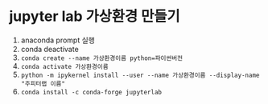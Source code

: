 # jupyter lab 가상환경 만들기

1. anaconda prompt 실행
2. conda deactivate
3. `conda create --name 가상환경이름 python=파이썬버전`
4. `conda activate 가상환경이름`
5. `python -m ipykernel install --user --name 가상환경이름 --display-name "주피터랩 이름"`
6. `conda install -c conda-forge jupyterlab`


